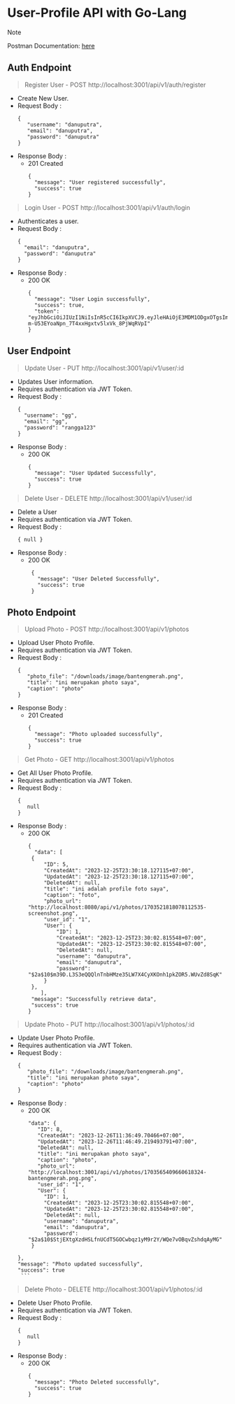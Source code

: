 # User-Profile API with Go-Lang
> [!NOTE]
> Postman Documentation: [here](https://documenter.getpostman.com/view/29492816/2s9Ykt4eHW)
## Auth Endpoint

> Register User - 
> POST http://localhost:3001/api/v1/auth/register

* Create New User.
* Request Body :
  ```
  {
     "username": "danuputra",
     "email": "danuputra",
     "password": "danuputra"
  }
  ```
* Response Body :
     * 201 Created
       ```
       {
         "message": "User registered successfully",
         "success": true
       }
       ```
> Login User -
> POST http://localhost:3001/api/v1/auth/login

* Authenticates a user.
* Request Body :
  ```
  {
    "email": "danuputra",
    "password": "danuputra"
  }
  ```
* Response Body :
     * 200 OK
       ```
       {
         "message": "User Login successfully",
         "success": true,
         "token": "eyJhbGciOiJIUzI1NiIsInR5cCI6IkpXVCJ9.eyJleHAiOjE3MDM1ODgxOTgsImp0aSI6IjIifQ.2D7F-m-U53EYoaNpn_7T4xxHgxtv5lxVk_8PjWqRVpI"
       }
       ```

## User Endpoint

> Update User -
> PUT http://localhost:3001/api/v1/user/:id

* Updates User information.
* Requires authentication via JWT Token.
* Request Body :
  ```
  {
    "username": "gg",
    "email": "gg",
    "password": "rangga123"
  }
  ```
* Response Body :
    * 200 OK
      ```
      {
        "message": "User Updated Successfully",
        "success": true
      }
      ```

> Delete User -
> DELETE http://localhost:3001/api/v1/user/:id

* Delete a User
* Requires authentication via JWT Token.
* Request Body :
  ```
  { null }
  ```
* Response Body :
   * 200 OK
     ```
      {
        "message": "User Deleted Successfully",
        "success": true
      }
      ```

## Photo Endpoint

> Upload Photo - 
> POST http://localhost:3001/api/v1/photos

* Upload User Photo Profile.
* Requires authentication via JWT Token.
* Request Body :
  ```
  {
     "photo_file": "/downloads/image/bantengmerah.png",
     "title": "ini merupakan photo saya",
     "caption": "photo"
  }
  ```
* Response Body :
     * 201 Created
       ```
       {
         "message": "Photo uploaded successfully",
         "success": true
       }
       ```
> Get Photo - 
> GET http://localhost:3001/api/v1/photos

* Get All User Photo Profile.
* Requires authentication via JWT Token.
* Request Body :
  ```
  {
     null
  }
  ```
* Response Body :
     * 200 OK
       ```
       {
         "data": [
        {
            "ID": 5,
            "CreatedAt": "2023-12-25T23:30:18.127115+07:00",
            "UpdatedAt": "2023-12-25T23:30:18.127115+07:00",
            "DeletedAt": null,
            "title": "ini adalah profile foto saya",
            "caption": "foto",
            "photo_url": "http://localhost:8080/api/v1/photos/1703521818078112535-screenshot.png",
            "user_id": "1",
            "User": {
                "ID": 1,
                "CreatedAt": "2023-12-25T23:30:02.815548+07:00",
                "UpdatedAt": "2023-12-25T23:30:02.815548+07:00",
                "DeletedAt": null,
                "username": "danuputra",
                "email": "danuputra",
                "password": "$2a$10$m39D.L3S3eQQQlnTnbHMze35LW7X4CyXKOnh1pkZOR5.WUvZd8SqK"
            }
        },
           ],
        "message": "Successfully retrieve data",
        "success": true
       }
       ```
> Update Photo - 
> PUT http://localhost:3001/api/v1/photos/:id

* Update User Photo Profile.
* Requires authentication via JWT Token.
* Request Body :
  ```
  {
     "photo_file": "/downloads/image/bantengmerah.png",
     "title": "ini merupakan photo saya",
     "caption": "photo"
  }
  ```
* Response Body :
     * 200 OK
       ```
       "data": {
          "ID": 8,
          "CreatedAt": "2023-12-26T11:36:49.70466+07:00",
          "UpdatedAt": "2023-12-26T11:46:49.219493791+07:00",
          "DeletedAt": null,
          "title": "ini merupakan photo saya",
          "caption": "photo",
          "photo_url": "http://localhost:3001/api/v1/photos/1703565409660618324-bantengmerah.png.png",
          "user_id": "1",
          "User": {
            "ID": 1,
            "CreatedAt": "2023-12-25T23:30:02.815548+07:00",
            "UpdatedAt": "2023-12-25T23:30:02.815548+07:00",
            "DeletedAt": null,
            "username": "danuputra",
            "email": "danuputra",
            "password": "$2a$10$StjEXtgXzdHSLfnUCdT5GOCwbqz1yM9r2Y/WQe7vOBqvZshdqAyMG"
        }
      },
      "message": "Photo updated successfully",
      "success": true
       ```
> Delete Photo - 
> DELETE http://localhost:3001/api/v1/photos/:id

* Delete User Photo Profile.
* Requires authentication via JWT Token.
* Request Body :
  ```
  {
     null
  }
  ```
* Response Body :
     * 200 OK
       ```
       {
         "message": "Photo Deleted successfully",
         "success": true
       }
       ```
